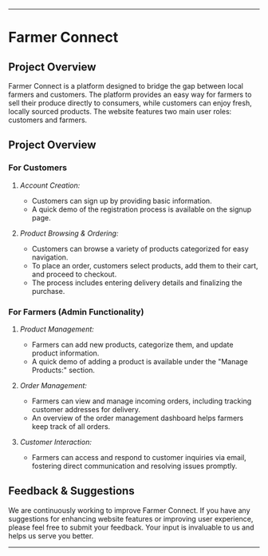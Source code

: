 ---

# Farmer Connect

## Project Overview

Farmer Connect is a platform designed to bridge the gap between local farmers and customers. The platform provides an easy way for farmers to sell their produce directly to consumers, while customers can enjoy fresh, locally sourced products. The website features two main user roles: customers and farmers.

## Project Overview

### For Customers

1. *Account Creation:*
   - Customers can sign up by providing basic information.
   - A quick demo of the registration process is available on the signup page.

2. *Product Browsing & Ordering:*
   - Customers can browse a variety of products categorized for easy navigation.
   - To place an order, customers select products, add them to their cart, and proceed to checkout.
   - The process includes entering delivery details and finalizing the purchase.

### For Farmers (Admin Functionality)

1. *Product Management:*
   - Farmers can add new products, categorize them, and update product information.
   - A quick demo of adding a product is available under the "Manage Products:" section.

2. *Order Management:*
   - Farmers can view and manage incoming orders, including tracking customer addresses for delivery.
   - An overview of the order management dashboard helps farmers keep track of all orders.

3. *Customer Interaction:*
   - Farmers can access and respond to customer inquiries via email, fostering direct communication and resolving issues promptly.

## Feedback & Suggestions

We are continuously working to improve Farmer Connect. If you have any suggestions for enhancing website features or improving user experience, please feel free to submit your feedback. Your input is invaluable to us and helps us serve you better.

---